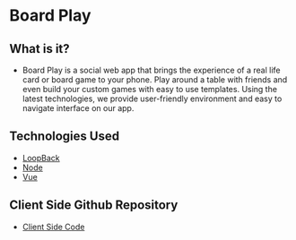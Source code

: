 # Board Play

## What is it?

* Board Play is a social web app that brings the experience of a real life card or board game to your phone. Play around a table with friends and even build your custom games with easy to use templates. Using the latest technologies, we provide user-friendly environment and easy to navigate interface on our app.

## Technologies Used

* [LoopBack](http://loopback.io)
* [Node](https://nodejs.org/en/)
* [Vue](https://vuejs.org/)


## Client Side Github Repository

* [Client Side Code](https://github.com/larry-cherry/BoardPlay-Client)
